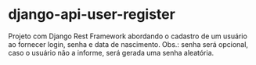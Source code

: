 # django-api-user-register
Projeto com Django Rest Framework abordando o cadastro de um usuário ao fornecer login, senha e data de nascimento. Obs.: senha será opcional, caso o usuário não a informe, será gerada uma senha aleatória.
